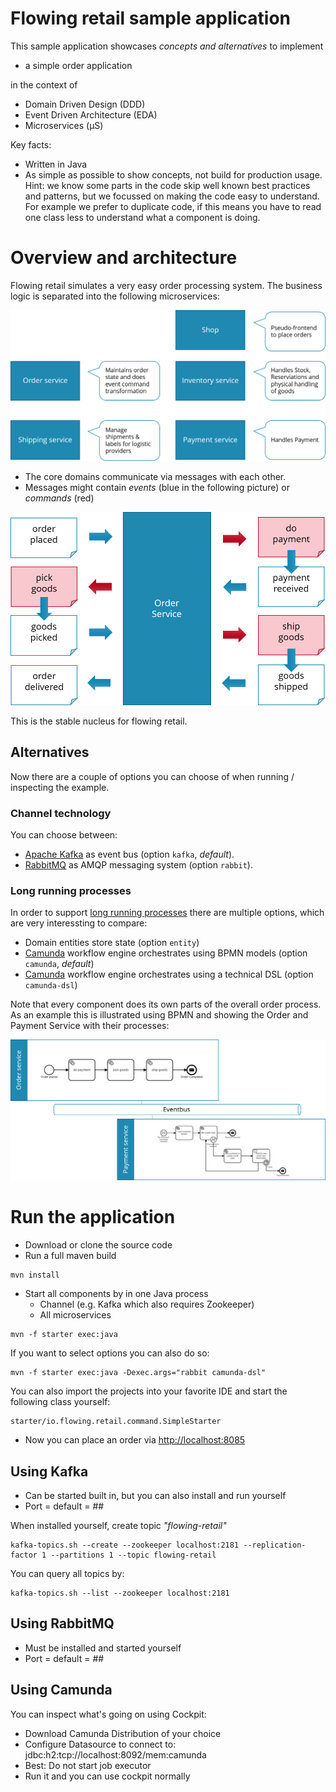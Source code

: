# Flowing retail sample application

This sample application showcases *concepts and alternatives* to implement

* a simple order application

in the context of

* Domain Driven Design (DDD)
* Event Driven Architecture (EDA)
* Microservices (µS)

Key facts:

* Written in Java
* As simple as possible to show concepts, not build for production usage. Hint: we know some parts in the code skip well known best practices and patterns, but we focussed on making the code easy to understand. For example we prefer to duplicate code, if this means you have to read one class less to understand what a component is doing.

# Overview and architecture

Flowing retail simulates a very easy order processing system. The business logic is separated into the following microservices:

![Microservices](docs/services.png)

* The core domains communicate via messages with each other.
* Messages might contain *events* (blue in the following picture) or *commands* (red)

![Events and Commands](docs/eventsAndCommands.png)

This is the stable nucleus for flowing retail.

## Alternatives

Now there are a couple of options you can choose of when running / inspecting the example. 

### Channel technology

You can choose between:

* [Apache Kafka](http://kafka.apache.org/) as event bus (option ```kafka```, *default*).
* [RabbitMQ](https://www.rabbitmq.com/) as AMQP messaging system (option ```rabbit```).

### Long running processes

In order to support [long running processes](xxx) there are multiple options, which are very interessting to compare:

* Domain entities store state (option ```entity```)
* [Camunda](http://camunda.org/) workflow engine orchestrates using BPMN models (option ```camunda```, *default*)
* [Camunda](http://camunda.org/) workflow engine orchestrates using a technical DSL (option ```camunda-dsl```)

Note that every component does its own parts of the overall order process. As an example this is illustrated using BPMN and showing the Order and Payment Service with their processes:

![Events and Commands](docs/bpmn.png)


# Run the application

* Download or clone the source code
* Run a full maven build

```
mvn install
```

* Start all components by in one Java process
    * Channel (e.g. Kafka which also requires Zookeeper)
    * All microservices

```
mvn -f starter exec:java
```

If you want to select options you can also do so:

```
mvn -f starter exec:java -Dexec.args="rabbit camunda-dsl"
```

You can also import the projects into your favorite IDE and start the following class yourself:

```
starter/io.flowing.retail.command.SimpleStarter
```

* Now you can place an order via [http://localhost:8085](http://localhost:8085)

## Using Kafka

* Can be started built in, but you can also install and run yourself
* Port = default = ## 

When installed yourself, create topic *"flowing-retail"*

```
kafka-topics.sh --create --zookeeper localhost:2181 --replication-factor 1 --partitions 1 --topic flowing-retail
```

You can query all topics by: 

```
kafka-topics.sh --list --zookeeper localhost:2181
```

## Using RabbitMQ

* Must be installed and started yourself
* Port = default = ##

## Using Camunda

You can inspect what's going on using Cockpit:

* Download Camunda Distribution of your choice
* Configure Datasource to connect to: jdbc:h2:tcp://localhost:8092/mem:camunda
* Best: Do not start job executor
* Run it and you can use cockpit normally

